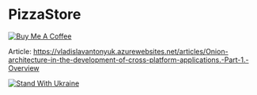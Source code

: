 # PizzaStore

[![Buy Me A Coffee](https://ik.imagekit.io/VladislavAntonyuk/vladislavantonyuk/misc/bmc-button.png)](https://www.buymeacoffee.com/vlad.antonyuk)

Article: https://vladislavantonyuk.azurewebsites.net/articles/Onion-architecture-in-the-development-of-cross-platform-applications.-Part-1.-Overview

[![Stand With Ukraine](https://img.shields.io/badge/made_in-ukraine-ffd700.svg?labelColor=0057b7)](https://stand-with-ukraine.pp.ua)